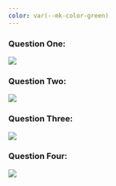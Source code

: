 ```yaml
---
color: var(--mk-color-green)
---
```


### Question One:

![](Pasted%20image%2020241029141120.png)

### Question Two:

![](Pasted%20image%2020241029141438.png)

### Question Three:

![](Pasted%20image%2020241029141458.png)

### Question Four:

![](Pasted%20image%2020241029141520.png)